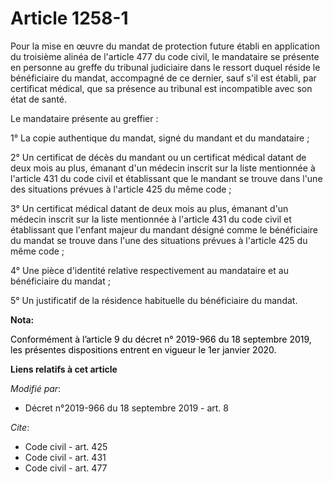 # Article 1258-1

Pour la mise en œuvre du mandat de protection future établi en application du troisième alinéa de l'article 477 du code
civil, le mandataire se présente en personne au greffe du tribunal judiciaire dans le ressort duquel réside le bénéficiaire
du mandat, accompagné de ce dernier, sauf s'il est établi, par certificat médical, que sa présence au tribunal est
incompatible avec son état de santé.

Le mandataire présente au greffier :

1° La copie authentique du mandat, signé du mandant et du mandataire ;

2° Un certificat de décès du mandant ou un certificat médical datant de deux mois au plus, émanant d'un médecin inscrit sur
la liste mentionnée à l'article 431 du code civil et établissant que le mandant se trouve dans l'une des situations prévues à
l'article 425 du même code ;

3° Un certificat médical datant de deux mois au plus, émanant d'un médecin inscrit sur la liste mentionnée à l'article 431 du
code civil et établissant que l'enfant majeur du mandant désigné comme le bénéficiaire du mandat se trouve dans l'une des
situations prévues à l'article 425 du même code ;

4° Une pièce d'identité relative respectivement au mandataire et au bénéficiaire du mandat ;

5° Un justificatif de la résidence habituelle du bénéficiaire du mandat.

**Nota:**

<font color="black">Conformément à l’article 9 du décret n° 2019-966 du 18 septembre 2019, les présentes dispositions entrent
en vigueur le 1er janvier 2020.</font>

**Liens relatifs à cet article**

_Modifié par_:

  - Décret n°2019-966 du 18 septembre 2019 - art. 8

_Cite_:

  - Code civil - art. 425
  - Code civil - art. 431
  - Code civil - art. 477

